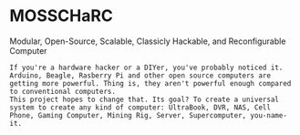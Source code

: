 MOSSCHaRC
========

Modular, Open-Source, Scalable, Classicly Hackable, and Reconfigurable Computer

	If you're a hardware hacker or a DIYer, you've probably noticed it. Arduino, Beagle, Rasberry Pi and other open source computers are getting more powerful. Thing is, they aren't powerful enough compared to conventional computers.
	This project hopes to change that. Its goal? To create a universal system to create any kind of computer: UltraBook, DVR, NAS, Cell Phone, Gaming Computer, Mining Rig, Server, Supercomputer, you-name-it.
